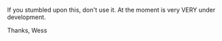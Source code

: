 If you stumbled upon this, don't use it.  At the moment is very VERY under development.

Thanks,
Wess
